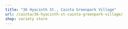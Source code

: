 ```yaml
---
title: "36 Hyacinth St., Cainta Greenpark Village"
url: /cainta/36-hyacinth-st-cainta-greenpark-village/
shop: variety store
---
```

